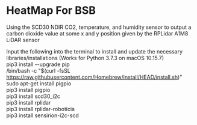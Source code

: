 # HeatMap For BSB

Using the SCD30 NDIR CO2, temperature, and humidity sensor to output a carbon dioxide value at some x and y position given by the RPLidar A1M8 LiDAR sensor <br>

Input the following into the terminal to install and update the necessary libraries/installations (Works for Python 3.7.3 on macOS 10.15.7) <br>
pip3 install --upgrade pip <br>
/bin/bash -c "$(curl -fsSL https://raw.githubusercontent.com/Homebrew/install/HEAD/install.sh)" <br>
sudo apt-get install pigpio <br>
pip3 install pigpio <br>
pip3 install scd30_i2c <br>
pip3 install rplidar <br>
pip3 install rplidar-roboticia <br>
pip3 install sensirion-i2c-scd <br>
